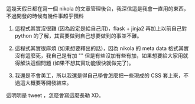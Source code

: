 <!--
.. link:
.. description:
.. tags: all, tweet
.. date: 2013/09/21 00:18:52
.. title: tweet 001
.. slug: 20130921_tweet-001
-->

這幾天假日都在寫一個 nikola 的文章管理後台，我深信這是我會一直用的東西，不過開發的時候有幾件事超乎預料

1. 這程式其實沒很難 (因為設定是給自己用)，flask + jinja2 再加上以前自己對 python 的了解，其實要做到自己想要做到的事並不難。

2. 這程式其實很麻煩 (如果想要釋出的話)，因為 nikola 的 meta data 格式其實沒有這麼死，我自己是有加 "<!-- -->" 但是有些沒加有些有加，如果想要給大家用就得解決這個問題 (如果不想其實功能很快就做完了)。

3. 我還是不會美工，所以我還是得自己學會怎麼把一些現成的 CSS 套上來，不過這大概要等開發結束。

這明明是 tweet ，怎麼會寫這麼長勒 XD。
